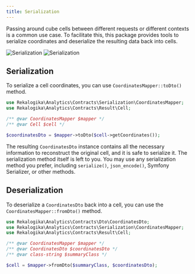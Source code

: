 ```yaml
---
title: Serialization
---
```


Passing around cube cells between different requests or different contexts is a
common use case. To facilitate this, this package provides tools to serialize
coordinates and deserialize the resulting data back into cells.

![Serialization](./diagrams/serialization.light.svg#light)
![Serialization](./diagrams/serialization.dark.svg#dark)

## Serialization

To serialize a cell coordinates, you can use `CoordinatesMapper::toDto()`
method.

```php
use Rekalogika\Analytics\Contracts\Serialization\CoordinatesMapper;
use Rekalogika\Analytics\Contracts\Result\Cell;

/** @var CoordinatesMapper $mapper */
/** @var Cell $cell */

$coordinatesDto = $mapper->toDto($cell->getCoordinates());
```

The resulting `CoordinatesDto` instance contains all the necessary information
to reconstruct the original cell, and it is safe to serialize it. The
serialization method itself is left to you. You may use any serialization method
you prefer, including `serialize()`, `json_encode()`, Symfony Serializer, or
other methods.

## Deserialization

To deserialize a `CoordinatesDto` back into a cell, you can use the
`CoordinatesMapper::fromDto()` method.

```php
use Rekalogika\Analytics\Contracts\Dto\CoordinatesDto;
use Rekalogika\Analytics\Contracts\Serialization\CoordinatesMapper;
use Rekalogika\Analytics\Contracts\Result\Cell;

/** @var CoordinatesMapper $mapper */
/** @var CoordinatesDto $coordinatesDto */
/** @var class-string $summaryClass */

$cell = $mapper->fromDto($summaryClass, $coordinatesDto);
```